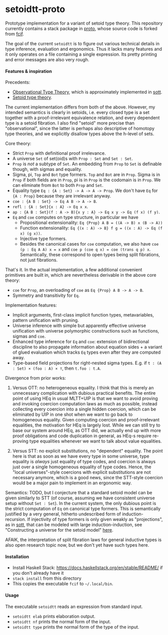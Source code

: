 # setoidtt-proto
Prototype implementation for a variant of setoid type theory. This repository currently contains a stack package in [proto](proto), whose source code is forked from [fcif](https://github.com/AndrasKovacs/icfp20sub/tree/master/fcif).

The goal of the current `setoidtt` is to figure out various technical details in type inference, evaluation and ergonomics. Thus it lacks many features and it only operates on a file containing a single expression. Its pretty printing and error messages are also very rough. 

#### Features & inspiration

Precedents:

- [Observational Type Theory](https://www.researchgate.net/publication/248136193_Towards_Observational_Type_Theory), which is
  approximately implemented in [sott](https://github.com/bobatkey/sott).
- [Setoid type theory](https://hal.inria.fr/hal-02281225/document).

The current implementation differs from both of the above. However, my intended semantics is clearly in setoids, i.e. every closed type is a set together with a proof-irrelevant equivalence relation, and every dependent type is a setoid fibration. I also find "setoid" more precise than "observational", since the latter is perhaps also descriptive of homotopy type theories, and we explicitly disallow types above the h-level of sets.

Core theory:

- Strict `Prop` with definitional proof irrelevance.
- A universe `Set` of set(oid)s with `Prop : Set` and `Set : Set`. 
- `Prop` is *not* a subtype of `Set`. An embedding from `Prop` to `Set` is definable though, with sigmas and equality.
- Sigma, pi, `Top` and `Bot` type formers. `Top` and `Bot` are in `Prop`. Sigma is in `Prop` if both fields are in `Prop`, pi is in `Prop` is the codomain is in `Prop`. We can eliminate from `Bot` to both `Prop` and `Set`. 
- Equality type `Eq : {A : Set} -> A -> A -> Prop`. We don't have `Eq` for `{A : Prop}` because they are irrelevant anyway.
- `coe : {A B : Set} -> Eq A B -> A -> B`. 
- `refl : {A : Set}{x : A} -> Eq x x`.
- `ap : {A B : Set}(f : A -> B){x y : A} -> Eq x y -> Eq (f x) (f y)`.
- `Eq` and `coe` computes on type structure, in particular we have
  - Propositional extensionality: `Eq {Prop} A B = ((A -> B) ∧ (B -> A))`
  - Function extensionality: `Eq {(x : A) -> B} f g = ((x : A) -> Eq (f x) (g x))`. 
  - Injective type formers.
  - Besides the canonical cases for `coe` computation, we also have `coe (p : Eq A A) x = x` and `coe p (coe q x) = coe (trans q p) x`. Semantically, these correspond to open types being split fibrations, not just fibrations.
  
That's it. In the actual implementation, a few additional convenient primitives are built in, which are nevertheless derivable in the above core theory:

- `coe` for `Prop`, an overloading of `coe` as `Eq {Prop} A B -> A -> B`. 
- Symmetry and transitivity for `Eq`. 

Implementation features:

- Implicit arguments, first-class implicit function types, metavariables, pattern unification with pruning.
- Universe inference with simple but apparently effective universe unification with universe polymorphic constructions
  such as functions, sigmas and `coe`. 
- Enhanced type inference for `Eq` and `coe`: extension of bidirectional discipline to also propagate information about equation sides + a variant of glued evaluation which tracks `Eq` types even after they are computed away. 
- Type-based field projections for right-nested sigma types. E.g. if `t : (A : Set) × (foo : A) × ⊤`, then
  `t.foo : t.A`. 
  
Divergence from prior works:

1. Versus OTT: no heterogeneous equality. I think that this is merely an unnecessary complication with dubious practical benefits. The entire point of using HEq in usual MLTT+UIP is that we want to avoid proving and invoking coercion computation laws as much as possible, instead collecting every coercion into a single hidden coercion, which can be eliminated by UIP in one shot when we want to go back to homogeneous equality. Given computing coercion and proof-irrelevant equalities, the motivation for HEq is largely lost. While we can still try to base our system around HEq, as OTT did, we actually end up with more proof obligations and code duplication in general, as HEq-s require re-proving type equalities whenever we want to talk about value equalities.

2. Versus STT: no explicit substitutions, no "dependent" equality. The point here is that as soon as we have every type in some universe, type equality is *always* just equality of type codes, and coercion is always just over a single homogeneous equality of type codes. Hence, the "local universes"-style coercions with explicit substitutions are not necessary anymore, which is a good news, since the STT-style coercion would be a major pain to implement in an ergonomic way. 

Semantics: TODO, but I conjecture that a standard setoid model can be given similarly to STT (of course, assuming we have consistent universe setup without `Set : Set`). In the current system, the only dubious point is the strict computation of `Eq` on canonical type formers. This is semantically justified by a very general, hitherto undescribed form of induction-recursion. If injectivity of type formers is only given weakly as "projections", as in [sott](https://github.com/bobatkey/sott), that can be modeled with large induction-induction, see "Constructing a universe for the setoid model" [here](https://types2020.di.unito.it/abstracts/BookOfAbstractsTYPES2020.pdf). 

AFAIK, the interpretation of split fibration laws for general inductive types is also open research topic now, but we don't yet have such types here.

#### Installation

- Install Haskell Stack: https://docs.haskellstack.org/en/stable/README/ if you don't already have it
- `stack install` from this directory
- This copies the executable `fcif` to `~/.local/bin`.

#### Usage

The executable `setoidtt` reads an expression from standard input.

- `setoidtt elab` prints elaboration output.
- `setoidtt nf` prints the normal form of the input.
- `setoidtt type` prints the normal form of the type of the input.






